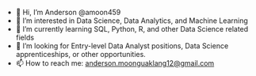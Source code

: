 - 👋 Hi, I’m Anderson @amoon459
- 👀 I’m interested in Data Science, Data Analytics, and Machine Learning
- 🌱 I’m currently learning SQL, Python, R, and other Data Science related fields
- 💞️ I’m looking for Entry-level Data Analyst positions, Data Science apprenticeships, or other opportunities.
- 📫 How to reach me: anderson.moonguaklang12@gmail.com

<!---
amoon459/amoon459 is a ✨ special ✨ repository because its `README.md` (this file) appears on your GitHub profile.
You can click the Preview link to take a look at your changes.
--->
